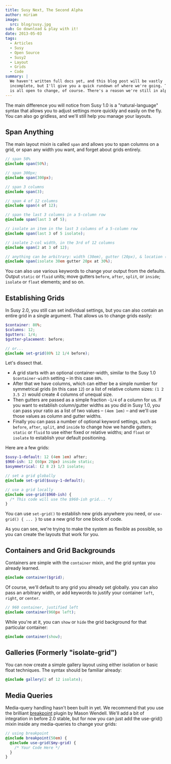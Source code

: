```yaml
---
title: Susy Next, The Second Alpha
author: miriam
image:
  src: blog/susy.jpg
sub: Go download & play with it!
date: 2013-05-03
tags:
  - Articles
  - Susy
  - Open Source
  - Susy2
  - Layout
  - Grids
  - Code
summary: |
  We haven't written full docs yet, and this blog post will be vastly
  incomplete, but I'll give you a quick rundown of where we're going. This
  is all open to change, of course. There's a reason we're still in alpha.
---
```


The main difference you will notice from Susy 1.0 is a
"natural-language" syntax that allows you to adjust settings more
quickly and easily on the fly. You can also go gridless, and we'll still
help you manage your layouts.

## Span Anything

The main layout mixin is called `span` and allows you to span columns on
a grid, or span any width you want, and forget about grids entirely.

```scss
// span 50%
@include span(50%);

// span 300px;
@include span(300px);

// span 3 columns
@include span(3);

// span 4 of 12 columns
@include span(4 of 12);

// span the last 3 columns in a 5-column row
@include span(last 3 of 5);

// isolate an item in the last 3 columns of a 5-column row
@include span(last 3 of 5 isolate);

// isolate 2-col width, in the 3rd of 12 columns
@include span(2 at 3 of 12);

// anything can be arbitrary: width (30em), gutter (20px), & location (30%)!
@include span(isolate 30em gutter 20px at 30%);
```

You can also use various keywords to change your output from the
defaults. Output `static` or `fluid` units; move gutters `before`,
`after`, `split`, or `inside`; `isolate` or `float` elements; and so on.

## Establishing Grids

In Susy 2.0, you still can set individual settings, but you can also
contain an entire grid in a single argument. That allows us to change
grids easily:

```scss
$container: 80%;
$columns: 12;
$gutters: 1/4;
$gutter-placement: before;

// or...
@include set-grid(80% 12 1/4 before);
```

Let's dissect that.

- A grid starts with an optional container-width, similar to the Susy
  1.0 `$container-width` setting – in this case `80%`.
- After that we have columns, which can either be a simple number for
  symmetrical grids (in this case `12`) or a list of relative column
  sizes: `(1 2 3.5 2)` would create 4 columns of unequal size.
- Then gutters are passed as a simple fraction -`1/4` of a column for
  us. If you want to establish column/gutter widths as you did in Susy
  1.0, you can pass your ratio as a list of two values – `(4em 1em)` –
  and we'll use those values as column and gutter widths.
- Finally you can pass a number of optional keyword settings, such as
  `before`, `after`, `split`, and `inside` to change how we handle
  gutters; `static` or `fluid` to use either fixed or relative widths;
  and `float` or `isolate` to establish your default positioning.

Here are a few grids:

```scss
$susy-1-default: 12 (4em 1em) after;
$960-ish: 12 (60px 20px) inside static;
$asymmetrical: (2 8 2) 1/3 isolate;

// set a grid globally
@include set-grid($susy-1-default);

// use a grid locally
@include use-grid($960-ish) {
  /* This code will use the $960-ish grid... */
}
```

You can use `set-grid()` to establish new grids anywhere you need, or
`use-grid() { ... }` to use a new grid for one block of code.

As you can see, we're trying to make the system as flexible as possible,
so you can create the layouts that work for you.

## Containers and Grid Backgrounds

Containers are simple with the `container` mixin, and the grid syntax
you already learned.

```scss
@include container($grid);
```

Of course, we'll default to any grid you already set globally. you can
also pass an arbitrary width, or add keywords to justify your container
`left`, `right`, or `center`.

```scss
// 960 container, justified left
@include container(960px left);
```

While you're at it, you can `show` or `hide` the grid background for
that particular container:

```scss
@include container(show);
```

## Galleries (Formerly "isolate-grid")

You can now create a simple gallery layout using either isolation or
basic float techniques. The syntax should be familiar already:

```scss
@include gallery(2 of 12 isolate);
```

## Media Queries

Media-query handling hasn't been built in yet. We recommend that you use
the brilliant [breakpoint] plugin by Mason Wendell. We'll add a bit of
integration in before 2.0 stable, but for now you can just add the <span
class="title-ref">use-grid()</span> mixin inside any media-queries to
change your grids:

```scss
// using breakpoint
@include breakpoint(50em) {
  @include use-grid($my-grid) {
    /* Your Code Here */
  }
}
```

[breakpoint]: http://breakpoint-sass.com/
